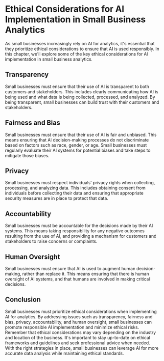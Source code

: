 Ethical Considerations for AI Implementation in Small Business Analytics
==========================================================================================================================================

As small businesses increasingly rely on AI for analytics, it's essential that they prioritize ethical considerations to ensure that AI is used responsibly. In this chapter, we'll explore some of the key ethical considerations for AI implementation in small business analytics.

Transparency
------------

Small businesses must ensure that their use of AI is transparent to both customers and stakeholders. This includes clearly communicating how AI is being used and what data is being collected, processed, and analyzed. By being transparent, small businesses can build trust with their customers and stakeholders.

Fairness and Bias
-----------------

Small businesses must ensure that their use of AI is fair and unbiased. This means ensuring that AI decision-making processes do not discriminate based on factors such as race, gender, or age. Small businesses must regularly evaluate their AI systems for potential biases and take steps to mitigate those biases.

Privacy
-------

Small businesses must respect individuals' privacy rights when collecting, processing, and analyzing data. This includes obtaining consent from individuals before collecting their data and ensuring that appropriate security measures are in place to protect that data.

Accountability
--------------

Small businesses must be accountable for the decisions made by their AI systems. This means taking responsibility for any negative outcomes resulting from the use of AI, and providing a mechanism for customers and stakeholders to raise concerns or complaints.

Human Oversight
---------------

Small businesses must ensure that AI is used to augment human decision-making, rather than replace it. This means ensuring that there is human oversight of AI systems, and that humans are involved in making critical decisions.

Conclusion
----------

Small businesses must prioritize ethical considerations when implementing AI for analytics. By addressing issues such as transparency, fairness and bias, privacy, accountability, and human oversight, small businesses can promote responsible AI implementation and minimize ethical risks. Remember that ethical considerations may vary depending on the industry and location of the business. It's important to stay up-to-date on ethical frameworks and guidelines and seek professional advice when needed. With the right strategies in place, small businesses can leverage AI for more accurate data analysis while maintaining ethical standards.
